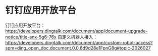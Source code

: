 


# 钉钉应用开放平台
钉钉应用开放平台：https://developers.dingtalk.com/document/app/document-upgrade-notice/title-anx-5g6-76x
自定义机器人接入：https://developers.dingtalk.com/document/app/custom-robot-access?spm=ding_open_doc.document.0.0.6d9d28e1FpnG8g#topic-2026027